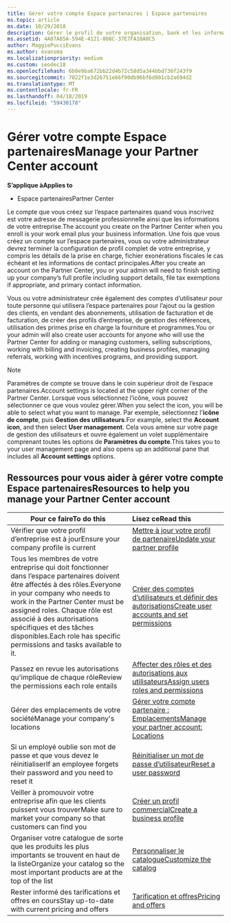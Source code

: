 ```yaml
---
title: Gérer votre compte Espace partenaires | Espace partenaires
ms.topic: article
ms.date: 10/29/2018
description: Gérer le profil de votre organisation, bank et les informations fiscales et les utilisateurs de partenaires.
ms.assetid: 4A07A85A-594E-4121-808C-37E7FA18A0C5
author: MaggiePucciEvans
ms.author: evansma
ms.localizationpriority: medium
ms.custom: seodec18
ms.openlocfilehash: 6b0e9ba672bb22d4b72c58d5a344bbd736f243f9
ms.sourcegitcommit: 7022f1e3d26751e66f90db96bf6d881cb2a694d2
ms.translationtype: MT
ms.contentlocale: fr-FR
ms.lasthandoff: 04/18/2019
ms.locfileid: "59430178"
---
```

# <a name="manage-your-partner-center-account"></a><span data-ttu-id="9a07b-103">Gérer votre compte Espace partenaires</span><span class="sxs-lookup"><span data-stu-id="9a07b-103">Manage your Partner Center account</span></span>

<span data-ttu-id="9a07b-104">**S’applique à**</span><span class="sxs-lookup"><span data-stu-id="9a07b-104">**Applies to**</span></span>

-  <span data-ttu-id="9a07b-105">Espace partenaires</span><span class="sxs-lookup"><span data-stu-id="9a07b-105">Partner Center</span></span>

<span data-ttu-id="9a07b-106">Le compte que vous créez sur l’espace partenaires quand vous inscrivez est votre adresse de messagerie professionnelle ainsi que les informations de votre entreprise.</span><span class="sxs-lookup"><span data-stu-id="9a07b-106">The account you create on the Partner Center when you enroll is your work email plus your business information.</span></span> <span data-ttu-id="9a07b-107">Une fois que vous créez un compte sur l’espace partenaires, vous ou votre administrateur devrez terminer la configuration de profil complet de votre entreprise, y compris les détails de la prise en charge, fichier exonérations fiscales le cas échéant et les informations de contact principales.</span><span class="sxs-lookup"><span data-stu-id="9a07b-107">After you create an account on the Partner Center, you or your admin will need to finish setting up your company’s full profile including support details, file tax exemptions if appropriate, and primary contact information.</span></span> 

<span data-ttu-id="9a07b-108">Vous ou votre administrateur crée également des comptes d’utilisateur pour toute personne qui utilisera l’espace partenaires pour l’ajout ou la gestion des clients, en vendant des abonnements, utilisation de facturation et de facturation, de créer des profils d’entreprise, de gestion des références, utilisation des primes prise en charge la fourniture et programmes.</span><span class="sxs-lookup"><span data-stu-id="9a07b-108">You or your admin will also create user accounts for anyone who will use the Partner Center for adding or managing customers, selling subscriptions, working with billing and invoicing, creating business profiles, managing referrals, working with incentives programs, and providing support.</span></span>

>[!NOTE]
><span data-ttu-id="9a07b-109">Paramètres de compte se trouve dans le coin supérieur droit de l’espace partenaires.</span><span class="sxs-lookup"><span data-stu-id="9a07b-109">Account settings is located at the upper right corner of the Partner Center.</span></span> <span data-ttu-id="9a07b-110">Lorsque vous sélectionnez l’icône, vous pouvez sélectionner ce que vous voulez gérer.</span><span class="sxs-lookup"><span data-stu-id="9a07b-110">When you select the icon, you will be able to select what you want to manage.</span></span> <span data-ttu-id="9a07b-111">Par exemple, sélectionnez l'**icône de compte**, puis **Gestion des utilisateurs**.</span><span class="sxs-lookup"><span data-stu-id="9a07b-111">For example, select the **Account icon**, and then select **User management**.</span></span> <span data-ttu-id="9a07b-112">Cela vous amène sur votre page de gestion des utilisateurs et ouvre également un volet supplémentaire comprenant toutes les options de **Paramètres du compte**.</span><span class="sxs-lookup"><span data-stu-id="9a07b-112">This takes you to your user management page and also opens up an additional pane that includes all **Account settings** options.</span></span>


## <a name="resources-to-help-you-manage-your-partner-center-account"></a><span data-ttu-id="9a07b-113">Ressources pour vous aider à gérer votre compte Espace partenaires</span><span class="sxs-lookup"><span data-stu-id="9a07b-113">Resources to help you manage your Partner Center account</span></span>

|<span data-ttu-id="9a07b-114">**Pour ce faire**</span><span class="sxs-lookup"><span data-stu-id="9a07b-114">**To do this**</span></span>   |<span data-ttu-id="9a07b-115">**Lisez ce**</span><span class="sxs-lookup"><span data-stu-id="9a07b-115">**Read this**</span></span>   |
|-----------------------|:-----------------------|
|<span data-ttu-id="9a07b-116">Vérifier que votre profil d’entreprise est à jour</span><span class="sxs-lookup"><span data-stu-id="9a07b-116">Ensure your company profile is current</span></span>   |[<span data-ttu-id="9a07b-117">Mettre à jour votre profil de partenaire</span><span class="sxs-lookup"><span data-stu-id="9a07b-117">Update your partner profile</span></span>](update-your-partner-profile.md)|
|<span data-ttu-id="9a07b-118">Tous les membres de votre entreprise qui doit fonctionner dans l’espace partenaires doivent être affectés à des rôles.</span><span class="sxs-lookup"><span data-stu-id="9a07b-118">Everyone in your company who needs to work in the Partner Center must be assigned roles.</span></span> <span data-ttu-id="9a07b-119">Chaque rôle est associé à des autorisations spécifiques et des tâches disponibles.</span><span class="sxs-lookup"><span data-stu-id="9a07b-119">Each role has specific permissions and tasks available to it.</span></span>|[<span data-ttu-id="9a07b-120">Créer des comptes d’utilisateurs et définir des autorisations</span><span class="sxs-lookup"><span data-stu-id="9a07b-120">Create user accounts and set permissions</span></span>](create-user-accounts-and-set-permissions.md)|
|<span data-ttu-id="9a07b-121">Passez en revue les autorisations qu'implique de chaque rôle</span><span class="sxs-lookup"><span data-stu-id="9a07b-121">Review the permissions each role entails</span></span>|[<span data-ttu-id="9a07b-122">Affecter des rôles et des autorisations aux utilisateurs</span><span class="sxs-lookup"><span data-stu-id="9a07b-122">Assign users roles and permissions</span></span>](permissions-overview.md)
|<span data-ttu-id="9a07b-123">Gérer des emplacements de votre société</span><span class="sxs-lookup"><span data-stu-id="9a07b-123">Manage your company's locations</span></span>|[<span data-ttu-id="9a07b-124">Gérer votre compte partenaire : Emplacements</span><span class="sxs-lookup"><span data-stu-id="9a07b-124">Manage your partner account: Locations</span></span>](manage-locations.md)
|<span data-ttu-id="9a07b-125">Si un employé oublie son mot de passe et que vous devez le réinitialiser</span><span class="sxs-lookup"><span data-stu-id="9a07b-125">If an employee forgets their password and you need to reset it</span></span>  |[<span data-ttu-id="9a07b-126">Réinitialiser un mot de passe d’utilisateur</span><span class="sxs-lookup"><span data-stu-id="9a07b-126">Reset a user password</span></span>](reset-a-user-password.md)|
|<span data-ttu-id="9a07b-127">Veiller à promouvoir votre entreprise afin que les clients puissent vous trouver</span><span class="sxs-lookup"><span data-stu-id="9a07b-127">Make sure to market your company so that customers can find you</span></span>   |[<span data-ttu-id="9a07b-128">Créer un profil commercial</span><span class="sxs-lookup"><span data-stu-id="9a07b-128">Create a business profile</span></span>](create-a-marketing-profile.md)|
|<span data-ttu-id="9a07b-129">Organiser votre catalogue de sorte que les produits les plus importants se trouvent en haut de la liste</span><span class="sxs-lookup"><span data-stu-id="9a07b-129">Organize your catalog so the most important products are at the top of the list</span></span>   |[<span data-ttu-id="9a07b-130">Personnaliser le catalogue</span><span class="sxs-lookup"><span data-stu-id="9a07b-130">Customize the catalog</span></span>](customize-the-catalog.md)|
|<span data-ttu-id="9a07b-131">Rester informé des tarifications et offres en cours</span><span class="sxs-lookup"><span data-stu-id="9a07b-131">Stay up-to-date with current pricing and offers</span></span>   |[<span data-ttu-id="9a07b-132">Tarification et offres</span><span class="sxs-lookup"><span data-stu-id="9a07b-132">Pricing and offers</span></span>](pricing-and-offers.md)|













 

 



